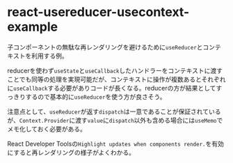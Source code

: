 # react-usereducer-usecontext-example

子コンポーネントの無駄な再レンダリングを避けるために`useReducer`とコンテキストを利用する例。

reducerを使わず`useState`と`useCallback`したハンドラーをコンテキストに渡すことでも同等の処理を実現可能だが、コンテキストに操作が複数あるとそれぞれに`useCallback`する必要がありコードが長くなる。reducerの方が結果としてすっきりするので基本的に`useReducer`を使う方が良さそう。

注意点として、`useReducer`が返す`dispatch`は一意であることが保証されているが、`Context.Provider`に渡す`value`に`dispatch`以外も含める場合には`useMemo`でメモ化しておく必要がある。

React Developer Toolsの`Highlight updates when components render.`を有効にすると再レンダリングの様子がよくわかる。
